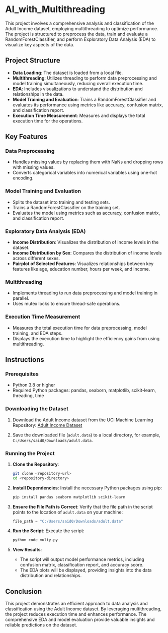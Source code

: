 # AI_with_Multithreading

This project involves a comprehensive analysis and classification of the Adult Income dataset, employing multithreading to optimize performance. The project is structured to preprocess the data, train and evaluate a RandomForestClassifier, and perform Exploratory Data Analysis (EDA) to visualize key aspects of the data. 

## Project Structure

- **Data Loading**: The dataset is loaded from a local file.
- **Multithreading**: Utilizes threading to perform data preprocessing and model training simultaneously, reducing overall execution time.
- **EDA**: Includes visualizations to understand the distribution and relationships in the data.
- **Model Training and Evaluation**: Trains a RandomForestClassifier and evaluates its performance using metrics like accuracy, confusion matrix, and classification report.
- **Execution Time Measurement**: Measures and displays the total execution time for the operations.

## Key Features

### Data Preprocessing

- Handles missing values by replacing them with NaNs and dropping rows with missing values.
- Converts categorical variables into numerical variables using one-hot encoding.

### Model Training and Evaluation

- Splits the dataset into training and testing sets.
- Trains a RandomForestClassifier on the training set.
- Evaluates the model using metrics such as accuracy, confusion matrix, and classification report.

### Exploratory Data Analysis (EDA)

- **Income Distribution**: Visualizes the distribution of income levels in the dataset.
- **Income Distribution by Sex**: Compares the distribution of income levels across different sexes.
- **Pairplot of Selected Features**: Visualizes relationships between key features like age, education number, hours per week, and income.

### Multithreading

- Implements threading to run data preprocessing and model training in parallel.
- Uses mutex locks to ensure thread-safe operations.

### Execution Time Measurement

- Measures the total execution time for data preprocessing, model training, and EDA steps.
- Displays the execution time to highlight the efficiency gains from using multithreading.

## Instructions

### Prerequisites

- Python 3.8 or higher
- Required Python packages: pandas, seaborn, matplotlib, scikit-learn, threading, time

### Downloading the Dataset

1. Download the Adult Income dataset from the UCI Machine Learning Repository:
   [Adult Income Dataset](https://archive.ics.uci.edu/ml/machine-learning-databases/adult/adult.data)

2. Save the downloaded file (`adult.data`) to a local directory, for example, `C:/Users/said0/Downloads/adult.data`.

### Running the Project

1. **Clone the Repository**:
   ```bash
   git clone <repository-url>
   cd <repository-directory>
   ```

2. **Install Dependencies**:
   Install the necessary Python packages using pip:
   ```bash
   pip install pandas seaborn matplotlib scikit-learn
   ```

3. **Ensure the File Path is Correct**:
   Verify that the file path in the script points to the location of `adult.data` on your machine:
   ```python
   file_path = "C:/Users/said0/Downloads/adult.data"
   ```

4. **Run the Script**:
   Execute the script:
   ```bash
   python code_multy.py
   ```

5. **View Results**:
   - The script will output model performance metrics, including confusion matrix, classification report, and accuracy score.
   - The EDA plots will be displayed, providing insights into the data distribution and relationships.

## Conclusion

This project demonstrates an efficient approach to data analysis and classification using the Adult Income dataset. By leveraging multithreading, the project reduces execution time and enhances performance. The comprehensive EDA and model evaluation provide valuable insights and reliable predictions on the dataset.
